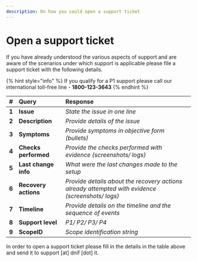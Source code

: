 ```yaml
---
description: On how you could open a support ticket
---
```


# Open a support ticket

If you have already understood the various aspects of support and are aware of the scenarios under which support is applicable please file a support ticket with the following details.

{% hint style="info" %}
If you qualify for a P1 support please call our international toll-free line - **1800-123-3643**
{% endhint %}

| \# | Query | Response |
| :--- | :--- | :--- |
| **1** | **Issue** | _State the issue in one line_ |
| **2** | **Description** | _Provide details of the issue_ |
| **3** | **Symptoms** | _Provide symptoms in objective form \(bullets\)_ |
| **4** | **Checks performed** | _Provide the checks performed with evidence \(screenshots/ logs\)_ |
| **5** | **Last change info** | _What were the last changes made to the setup_ |
| **6** | **Recovery actions** | _Provide details about the recovery actions already attempted with evidence \(screenshots/ logs\)_ |
| **7** | **Timeline** | _Provide details on the timeline and the sequence of events_ |
| **8** | **Support level** | _P1/ P2/ P3/ P4_ |
| **9** | **ScopeID** | _Scope identification string_ |

In order to open a support ticket please fill in the details in the table above and send it to support \[at\] dnif \[dot\] it.

